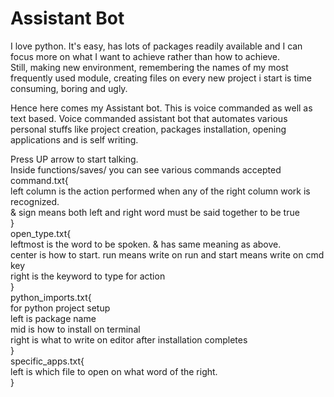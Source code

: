 # Assistant Bot
I love python. It's easy, has lots of packages readily available and I can focus more on what I want to achieve rather than how to achieve.  
Still, making new environment, remembering the names of my most frequently used module, creating files on every new project i start is time consuming, boring and ugly.  
  
  Hence here comes my Assistant bot. This is voice commanded as well as text based.
Voice commanded assistant bot that automates various personal stuffs like project creation, packages installation, opening applications and is self writing.  

Press UP arrow to start talking.  
Inside functions/saves/ you can see various commands accepted  
command.txt{  
  left column is the action performed when any of the right column work is recognized.  
  & sign means both left and right word must be said together to be true  
}  
open_type.txt{  
  leftmost is the word to be spoken. & has same meaning as above.  
  center is how to start. run means write on run and start means write on cmd key  
  right is the keyword to type for action  
}  
python_imports.txt{  
  for python project setup  
  left is package name  
  mid is how to install on terminal  
  right is what to write on editor after installation completes  
}  
specific_apps.txt{  
  left is which file to open on what word of the right.  
}  

